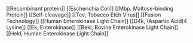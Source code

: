 [[Recombinant protein]]
[[Escherichia Coli]]
[[Mbp, Maltose-binding Protein]]
[[Self-cleavage]]
[[Tev, Tobacco Etch Virus]]
[[Fusion Technology]]
[[Human Enterokinase Light Chain]]
[[D4k, (Aspartic Acid)4 Lysine]]
[[Ek, Enterokinase]]
[[Bekl, Bovine Enterokinase Light Chain]]
[[Hekl, Human Enterokinase Light Chain]]
